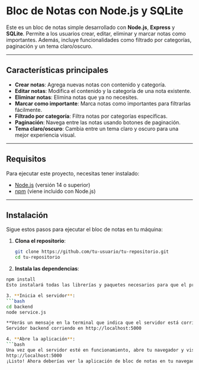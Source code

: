 # Bloc de Notas con Node.js y SQLite

Este es un bloc de notas simple desarrollado con **Node.js**, **Express** y **SQLite**. Permite a los usuarios crear, editar, eliminar y marcar notas como importantes. Además, incluye funcionalidades como filtrado por categorías, paginación y un tema claro/oscuro.

---

## Características principales

- **Crear notas**: Agrega nuevas notas con contenido y categoría.
- **Editar notas**: Modifica el contenido y la categoría de una nota existente.
- **Eliminar notas**: Elimina notas que ya no necesites.
- **Marcar como importante**: Marca notas como importantes para filtrarlas fácilmente.
- **Filtrado por categoría**: Filtra notas por categorías específicas.
- **Paginación**: Navega entre las notas usando botones de paginación.
- **Tema claro/oscuro**: Cambia entre un tema claro y oscuro para una mejor experiencia visual.

---

## Requisitos

Para ejecutar este proyecto, necesitas tener instalado:

- [Node.js](https://nodejs.org/) (versión 14 o superior)
- [npm](https://www.npmjs.com/) (viene incluido con Node.js)

---

## Instalación

Sigue estos pasos para ejecutar el bloc de notas en tu máquina:

1. **Clona el repositorio**:
   ```bash
   git clone https://github.com/tu-usuario/tu-repositorio.git
   cd tu-repositorio

2. **Instala las dependencias**:
  ```bash
  npm install
  Esto instalará todas las librerías y paquetes necesarios para que el proyecto funcione.

3. **Inicia el servidor**:
  ```bash
  cd backend
  node service.js

**Verás un mensaje en la terminal que indica que el servidor está corriendo:**
  Servidor backend corriendo en http://localhost:5000

4. **Abre la aplicación**:
  ```bash
  Una vez que el servidor esté en funcionamiento, abre tu navegador y visita:
  http://localhost:5000
  ¡Listo! Ahora deberías ver la aplicación de bloc de notas en tu navegador.